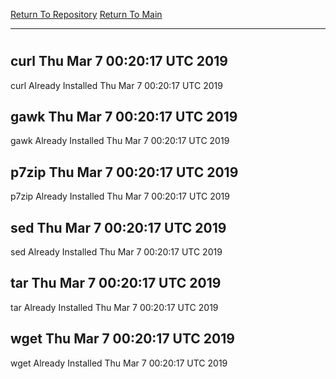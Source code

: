[Return To Repository](https://github.com/deathbybandaid/piholeparser/)
[Return To Main](https://github.com/deathbybandaid/piholeparser/blob/master/RecentRunLogs/Mainlog.md)
____________________________________
# 
## curl Thu Mar 7 00:20:17 UTC 2019
curl Already Installed Thu Mar 7 00:20:17 UTC 2019
## gawk Thu Mar 7 00:20:17 UTC 2019
gawk Already Installed Thu Mar 7 00:20:17 UTC 2019
## p7zip Thu Mar 7 00:20:17 UTC 2019
p7zip Already Installed Thu Mar 7 00:20:17 UTC 2019
## sed Thu Mar 7 00:20:17 UTC 2019
sed Already Installed Thu Mar 7 00:20:17 UTC 2019
## tar Thu Mar 7 00:20:17 UTC 2019
tar Already Installed Thu Mar 7 00:20:17 UTC 2019
## wget Thu Mar 7 00:20:17 UTC 2019
wget Already Installed Thu Mar 7 00:20:17 UTC 2019
